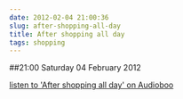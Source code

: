 ```yaml
---
date: 2012-02-04 21:00:36
slug: after-shopping-all-day
title: After shopping all day
tags: shopping
---
```


##21:00 Saturday 04 February 2012

[listen to 'After shopping all day' on Audioboo](http://audioboo.fm/boos/653350-after-shopping-all-day)



